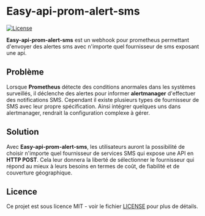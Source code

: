 # Easy-api-prom-alert-sms

[![License](https://img.shields.io/badge/license-MIT-blue.svg)](https://opensource.org/licenses/MIT)

**Easy-api-prom-alert-sms** est un webhook pour prometheus permettant d'envoyer des alertes sms avec n'importe quel fournisseur de sms exposant une api.

## Problème

Lorsque **Prometheus** détecte des conditions anormales dans les systèmes surveillés, il déclenche des alertes pour informer **alertmanager** d'effectuer des notifications SMS. Cependant il existe plusieurs types de fournisseur de SMS avec leur propre spécification. Ainsi intégrer quelques uns dans alertmanager, rendrait la configuration complexe à gérer. 

## Solution

Avec **Easy-api-prom-alert-sms**, les utilisateurs auront la possibilité de choisir n'importe quel fournisseur de services SMS qui expose une API en **HTTP POST**. Cela leur donnera la liberté de sélectionner le fournisseur qui répond au mieux à leurs besoins en termes de coût, de fiabilité et de couverture géographique.

## Licence

Ce projet est sous licence MIT - voir le fichier [LICENSE](LICENSE) pour plus de détails.